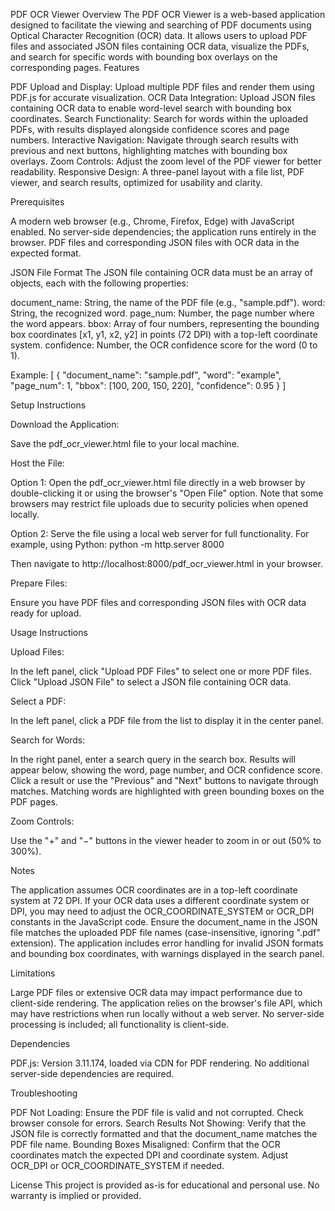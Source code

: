 PDF OCR Viewer
Overview
The PDF OCR Viewer is a web-based application designed to facilitate the viewing and searching of PDF documents using Optical Character Recognition (OCR) data. It allows users to upload PDF files and associated JSON files containing OCR data, visualize the PDFs, and search for specific words with bounding box overlays on the corresponding pages.
Features

PDF Upload and Display: Upload multiple PDF files and render them using PDF.js for accurate visualization.
OCR Data Integration: Upload JSON files containing OCR data to enable word-level search with bounding box coordinates.
Search Functionality: Search for words within the uploaded PDFs, with results displayed alongside confidence scores and page numbers.
Interactive Navigation: Navigate through search results with previous and next buttons, highlighting matches with bounding box overlays.
Zoom Controls: Adjust the zoom level of the PDF viewer for better readability.
Responsive Design: A three-panel layout with a file list, PDF viewer, and search results, optimized for usability and clarity.

Prerequisites

A modern web browser (e.g., Chrome, Firefox, Edge) with JavaScript enabled.
No server-side dependencies; the application runs entirely in the browser.
PDF files and corresponding JSON files with OCR data in the expected format.

JSON File Format
The JSON file containing OCR data must be an array of objects, each with the following properties:

document_name: String, the name of the PDF file (e.g., "sample.pdf").
word: String, the recognized word.
page_num: Number, the page number where the word appears.
bbox: Array of four numbers, representing the bounding box coordinates [x1, y1, x2, y2] in points (72 DPI) with a top-left coordinate system.
confidence: Number, the OCR confidence score for the word (0 to 1).

Example:
[
  {
    "document_name": "sample.pdf",
    "word": "example",
    "page_num": 1,
    "bbox": [100, 200, 150, 220],
    "confidence": 0.95
  }
]

Setup Instructions

Download the Application:

Save the pdf_ocr_viewer.html file to your local machine.


Host the File:

Option 1: Open the pdf_ocr_viewer.html file directly in a web browser by double-clicking it or using the browser's "Open File" option. Note that some browsers may restrict file uploads due to security policies when opened locally.

Option 2: Serve the file using a local web server for full functionality. For example, using Python:
python -m http.server 8000

Then navigate to http://localhost:8000/pdf_ocr_viewer.html in your browser.



Prepare Files:

Ensure you have PDF files and corresponding JSON files with OCR data ready for upload.



Usage Instructions

Upload Files:

In the left panel, click "Upload PDF Files" to select one or more PDF files.
Click "Upload JSON File" to select a JSON file containing OCR data.


Select a PDF:

In the left panel, click a PDF file from the list to display it in the center panel.


Search for Words:

In the right panel, enter a search query in the search box.
Results will appear below, showing the word, page number, and OCR confidence score.
Click a result or use the "Previous" and "Next" buttons to navigate through matches.
Matching words are highlighted with green bounding boxes on the PDF pages.


Zoom Controls:

Use the "+" and "−" buttons in the viewer header to zoom in or out (50% to 300%).



Notes

The application assumes OCR coordinates are in a top-left coordinate system at 72 DPI. If your OCR data uses a different coordinate system or DPI, you may need to adjust the OCR_COORDINATE_SYSTEM or OCR_DPI constants in the JavaScript code.
Ensure the document_name in the JSON file matches the uploaded PDF file names (case-insensitive, ignoring ".pdf" extension).
The application includes error handling for invalid JSON formats and bounding box coordinates, with warnings displayed in the search panel.

Limitations

Large PDF files or extensive OCR data may impact performance due to client-side rendering.
The application relies on the browser's file API, which may have restrictions when run locally without a web server.
No server-side processing is included; all functionality is client-side.

Dependencies

PDF.js: Version 3.11.174, loaded via CDN for PDF rendering.
No additional server-side dependencies are required.

Troubleshooting

PDF Not Loading: Ensure the PDF file is valid and not corrupted. Check browser console for errors.
Search Results Not Showing: Verify that the JSON file is correctly formatted and that the document_name matches the PDF file name.
Bounding Boxes Misaligned: Confirm that the OCR coordinates match the expected DPI and coordinate system. Adjust OCR_DPI or OCR_COORDINATE_SYSTEM if needed.

License
This project is provided as-is for educational and personal use. No warranty is implied or provided.